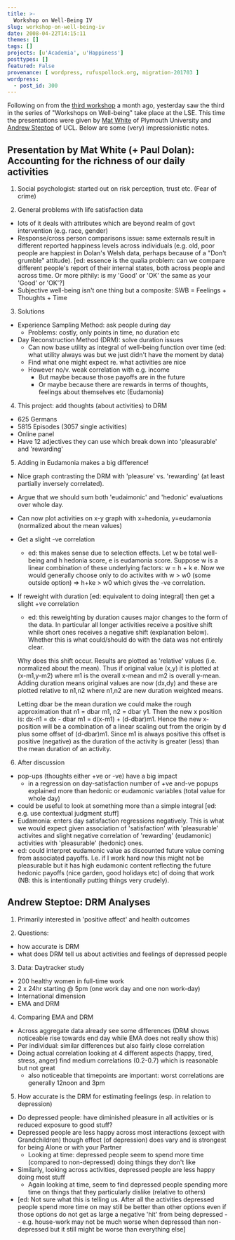 ```yaml
---
title: >-
  Workshop on Well-Being IV
slug: workshop-on-well-being-iv
date: 2008-04-22T14:15:11
themes: []
tags: []
projects: [u'Academia', u'Happiness']
posttypes: []
featured: False
provenance: [ wordpress, rufuspollock.org, migration-201703 ]
wordpress:
  - post_id: 300
---
```


Following on from the [third workshop](http://www.rufuspollock.org/2008/03/17/workshop-on-well-being-iii/) a month ago, yesterday saw the third in the series of "Workshops on Well-being" take place at the LSE. This time the presentations were given by [Mat White](http://www.psy.plymouth.ac.uk/staff/staff.aspx?id=47&gid=12) of Plymouth University and [Andrew Steptoe](http://ucl.ac.uk/epidemiology/staff/steptoea.htm) of UCL. Below are some (very) impressionistic notes.

## Presentation by Mat White  (+ Paul Dolan): Accounting for the richness of our daily activities

1. Social psychologist: started out on risk perception, trust etc. (Fear of crime)

2. General problems with life satisfaction data 
  * lots of it deals with attributes which are beyond realm of govt intervention (e.g. race, gender)
  * Response/cross person comparisons issue: same externals result in different reported happiness levels across individuals (e.g. old, poor people are happiest in Dolan's Welsh data, perhaps because of a "Don't grumble" attitude). [ed: essence is the qualia problem: can we compare different people's report of their internal states, both across people and across time. Or more pithily: is my 'Good' or 'OK' the same as your 'Good' or 'OK'?]
  * Subjective well-being isn't one thing but a composite: SWB = Feelings + Thoughts + Time

3. Solutions
  * Experience Sampling Method: ask people during day
    * Problems: costly, only points in time, no duration etc
  * Day Reconstruction Method (DRM): solve duration issues
    * Can now base utility as integral of well-being function over time (ed: what utility always was but we just didn't have the moment by data)
    * Find what one might expect re. what activities are nice
    * However no/v. weak correlation with e.g. income
      * But maybe because those payoffs are in the future
      * Or maybe because there are rewards in terms of thoughts, feelings about themselves etc (Eudamonia) 

4. This project: add thoughts (about activities) to DRM
  * 625 Germans
  * 5815 Episodes (3057 single activities)
  * Online panel
  * Have 12 adjectives they can use which break down into 'pleasurable' and 'rewarding'

5. Adding in Eudamonia makes a big difference!
  * Nice graph contrasting the DRM with 'pleasure' vs. 'rewarding' (at least partially inversely correlated).
  * Argue that we should sum both 'eudaimonic' and 'hedonic' evaluations over whole day.
  * Can now plot activities on x-y graph with x=hedonia, y=eudamonia (normalized about the mean values)
  * Get a slight -ve correlation
    * ed: this makes sense due to selection effects. Let w be total well-being and h hedonia score, e is eudamonia score. Suppose w is a linear combination of these underlying factors: w = h + k e. Now we would generally choose only to do activites with w > w0 (some outside option) => h+ke > w0 which gives the -ve correlation.
  * If reweight with duration [ed: equivalent to doing integral] then get a slight +ve correlation
    * ed: this reweighting by duration causes major changes to the form of the data. In particular all longer activities receive a positive shift while short ones receives a negative shift (explanation below). Whether this is what could/should do with the data was not entirely clear.
     
     Why does this shift occur. Results are plotted as 'relative' values (i.e. normalized about the mean). Thus if original value (x,y) it is plotted at (x-m1,y-m2) where m1 is the overall x-mean and m2 is overall y-mean. Adding duration means original values are now (dx,dy) and these are plotted relative to n1,n2 where n1,n2 are new duration weighted means.
     
     Letting dbar be the mean duration we could make the rough approximation that n1 = dbar m1, n2 = dbar y1. Then the new x position is: dx-n1 = dx - dbar m1 = d(x-m1) + (d-dbar)m1. Hence the new x-position will be a combination of a linear scaling out from the origin by d plus some offset of (d-dbar)m1. Since m1 is always positive this offset is positive (negative) as the duration of the activity is greater (less) than the mean duration of an activity.

6. After discussion
  * pop-ups (thoughts either +ve or -ve) have a big impact
    * in a regression on day-satisfaction number of +ve and-ve popups explained more than hedonic or eudamonic variables (total value for whole day)
  * could be useful to look at something more than a simple integral [ed: e.g. use contextual judgment stuff]
  * Eudamonia: enters day satisfaction regressions negatively. This is what we would expect given association of 'satisfaction' with 'pleasurable' activites and slight negative correlation of 'rewarding' (eudamonic) activities with 'pleasurable' (hedonic) ones.
  * ed: could interpret eudamonic value as discounted future value coming from associated payoffs. I.e. if I work hard now this might not be pleasurable but it has high eudamonic content reflecting the future hedonic payoffs (nice garden, good holidays etc) of doing that work (NB: this is intentionally putting things very crudely).

## Andrew Steptoe: DRM Analyses

1. Primarily interested in 'positive affect' and health outcomes 

2. Questions:
  * how accurate is DRM
  * what does DRM tell us about activities and feelings of depressed people

3. Data: Daytracker study
  * 200 healthy women in full-time work
  * 2 x 24hr starting @ 5pm (one work day and one non work-day)
  * International dimension
  * EMA and DRM

4. Comparing EMA and DRM
  * Across aggregate data already see some differences (DRM shows noticeable rise towards end day while EMA does not really show this)
  * Per individual: similar differences but also fairly close correlation
  * Doing actual correlation looking at 4 different aspects (happy, tired, stress, anger) find medium correlations (0.2-0.7) which is reasonable but not great
    * also noticeable that timepoints are important: worst correlations are generally 12noon and 3pm

5. How accurate is the DRM for estimating feelings (esp. in relation to depression)
  * Do depressed people: have diminished pleasure in all activities or is reduced exposure to good stuff?
  * Depressed people are less happy across most interactions (except with Grandchildren) though effect (of depression) does vary and is strongest for being Alone or with your Partner
    * Looking at time: depressed people seem to spend more time (compared to non-depressed) doing things they don't like
  * Similarly, looking across activities, depressed people are less happy doing most stuff
    * Again looking at time, seem to find depressed people spending more time on things that they particularly dislike (relative to others)
  * [ed: Not sure what this is telling us. After all the activities depressed people spend more time on may still be better than other options even if those options do not get as large a negative 'hit' from being depressed -- e.g. house-work may not be much worse when depressed than non-depressed but it still might be worse than everything else]



